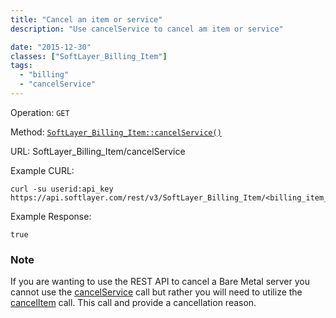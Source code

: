 ```yaml
---
title: "Cancel an item or service"
description: "Use cancelService to cancel am item or service"

date: "2015-12-30"
classes: ["SoftLayer_Billing_Item"]
tags:
  - "billing"
  - "cancelService"
---
```


Operation: `GET`

Method: [`SoftLayer_Billing_Item::cancelService()`](http://sldn.softlayer.com/reference/services/SoftLayer_Billing_Item/cancelService)

URL: SoftLayer_Billing_Item/cancelService

Example CURL:
```
curl -su userid:api_key https://api.softlayer.com/rest/v3/SoftLayer_Billing_Item/<billing_item_id/cancelService
```

Example Response:
```
true
```

### Note
If you are wanting to use the REST API to cancel a Bare Metal server you cannot use the [cancelService](http://sldn.softlayer.com/reference/services/SoftLayer_Billing_Item/cancelService) call but rather you will need to utilize the [cancelItem](http://sldn.softlayer.com/reference/services/SoftLayer_Billing_Item/cancelItem) call. This call and provide a cancellation reason.
